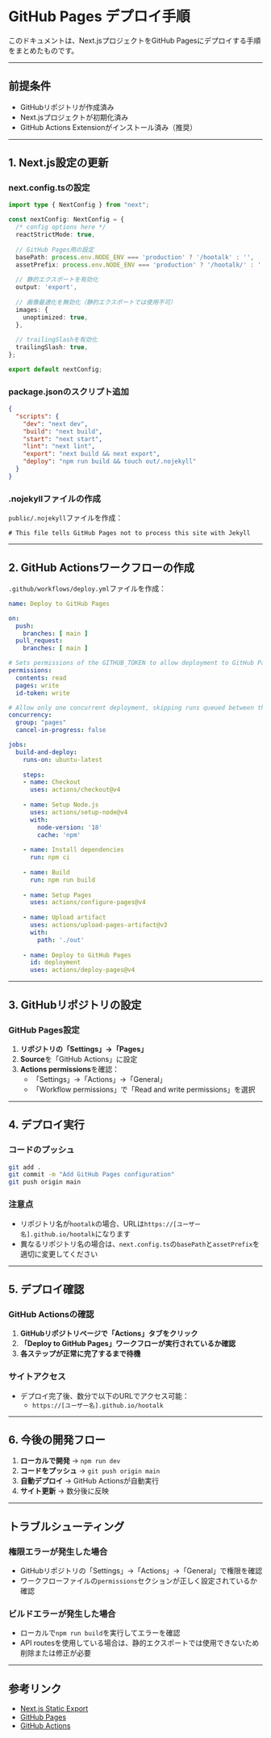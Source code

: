 # GitHub Pages デプロイ手順

このドキュメントは、Next.jsプロジェクトをGitHub Pagesにデプロイする手順をまとめたものです。

---

## 前提条件

- GitHubリポジトリが作成済み
- Next.jsプロジェクトが初期化済み
- GitHub Actions Extensionがインストール済み（推奨）

---

## 1. Next.js設定の更新

### next.config.tsの設定

```typescript
import type { NextConfig } from "next";

const nextConfig: NextConfig = {
  /* config options here */
  reactStrictMode: true,
  
  // GitHub Pages用の設定
  basePath: process.env.NODE_ENV === 'production' ? '/hootalk' : '',
  assetPrefix: process.env.NODE_ENV === 'production' ? '/hootalk/' : '',
  
  // 静的エクスポートを有効化
  output: 'export',
  
  // 画像最適化を無効化（静的エクスポートでは使用不可）
  images: {
    unoptimized: true,
  },
  
  // trailingSlashを有効化
  trailingSlash: true,
};

export default nextConfig;
```

### package.jsonのスクリプト追加

```json
{
  "scripts": {
    "dev": "next dev",
    "build": "next build",
    "start": "next start",
    "lint": "next lint",
    "export": "next build && next export",
    "deploy": "npm run build && touch out/.nojekyll"
  }
}
```

### .nojekyllファイルの作成

`public/.nojekyll`ファイルを作成：

```
# This file tells GitHub Pages not to process this site with Jekyll
```

---

## 2. GitHub Actionsワークフローの作成

`.github/workflows/deploy.yml`ファイルを作成：

```yaml
name: Deploy to GitHub Pages

on:
  push:
    branches: [ main ]
  pull_request:
    branches: [ main ]

# Sets permissions of the GITHUB_TOKEN to allow deployment to GitHub Pages
permissions:
  contents: read
  pages: write
  id-token: write

# Allow only one concurrent deployment, skipping runs queued between the run in-progress and latest queued.
concurrency:
  group: "pages"
  cancel-in-progress: false

jobs:
  build-and-deploy:
    runs-on: ubuntu-latest
    
    steps:
    - name: Checkout
      uses: actions/checkout@v4
      
    - name: Setup Node.js
      uses: actions/setup-node@v4
      with:
        node-version: '18'
        cache: 'npm'
        
    - name: Install dependencies
      run: npm ci
      
    - name: Build
      run: npm run build
      
    - name: Setup Pages
      uses: actions/configure-pages@v4
      
    - name: Upload artifact
      uses: actions/upload-pages-artifact@v3
      with:
        path: './out'
        
    - name: Deploy to GitHub Pages
      id: deployment
      uses: actions/deploy-pages@v4
```

---

## 3. GitHubリポジトリの設定

### GitHub Pages設定

1. **リポジトリの「Settings」→「Pages」**
2. **Source**を「GitHub Actions」に設定
3. **Actions permissions**を確認：
   - 「Settings」→「Actions」→「General」
   - 「Workflow permissions」で「Read and write permissions」を選択

---

## 4. デプロイ実行

### コードのプッシュ

```bash
git add .
git commit -m "Add GitHub Pages configuration"
git push origin main
```

### 注意点

- リポジトリ名が`hootalk`の場合、URLは`https://[ユーザー名].github.io/hootalk`になります
- 異なるリポジトリ名の場合は、`next.config.ts`の`basePath`と`assetPrefix`を適切に変更してください

---

## 5. デプロイ確認

### GitHub Actionsの確認

1. **GitHubリポジトリページで「Actions」タブをクリック**
2. **「Deploy to GitHub Pages」ワークフローが実行されているか確認**
3. **各ステップが正常に完了するまで待機**

### サイトアクセス

- デプロイ完了後、数分で以下のURLでアクセス可能：
  - `https://[ユーザー名].github.io/hootalk`

---

## 6. 今後の開発フロー

1. **ローカルで開発** → `npm run dev`
2. **コードをプッシュ** → `git push origin main`
3. **自動デプロイ** → GitHub Actionsが自動実行
4. **サイト更新** → 数分後に反映

---

## トラブルシューティング

### 権限エラーが発生した場合

- GitHubリポジトリの「Settings」→「Actions」→「General」で権限を確認
- ワークフローファイルの`permissions`セクションが正しく設定されているか確認

### ビルドエラーが発生した場合

- ローカルで`npm run build`を実行してエラーを確認
- API routesを使用している場合は、静的エクスポートでは使用できないため削除または修正が必要

---

## 参考リンク

- [Next.js Static Export](https://nextjs.org/docs/app/building-your-application/deploying/static-exports)
- [GitHub Pages](https://pages.github.com/)
- [GitHub Actions](https://github.com/features/actions) 
